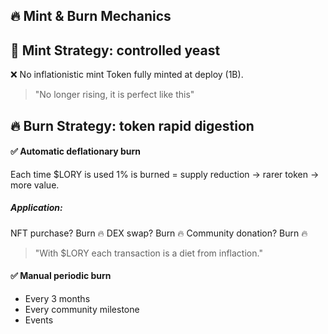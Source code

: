 ## 🔥 Mint & Burn Mechanics

## 🥐  Mint Strategy: controlled yeast
❌ No inflationistic mint
Token fully minted at deploy (1B).

> "No longer rising, it is perfect like this"

## 🔥 Burn Strategy: token rapid digestion
#### ✅ Automatic deflationary burn
Each time $LORY is used 1% is burned = supply reduction -> rarer token -> more value.

##### Application:
NFT purchase? Burn 🔥
DEX swap? Burn 🔥
Community donation? Burn 🔥

> "With $LORY each transaction is a diet from inflaction."

#### ✅ Manual periodic burn
- Every 3 months
- Every community milestone
- Events

